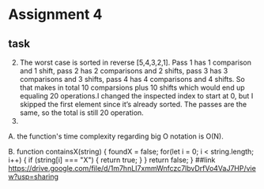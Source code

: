 # Assignment 4
## task

2. The worst case is sorted in reverse [5,4,3,2,1]. Pass 1 has 1 comparison and 1 shift, pass 2 has 2 comparisons and 2 shifts, pass 3 has 3 comparisons and 3 shifts, pass 4 has 4 comparisons and 4 shifts. So that makes in total 10 comparsions plus 10 shifts which would end up equaling 20 operations.I changed the inspected index to start at 0, but I skipped the first element since it’s already sorted. The passes are the same, so the total is still 20 operation.
3. 
A. the function's time complexity regarding big O notation is O(N).

B. function containsX(string) {
	foundX = false;
	for(let i = 0; i < string.length; i++) { 
		if (string[i] === "X") {
			return true; 
		}
	}
	return false; 
}
##link
https://drive.google.com/file/d/1m7hnLI7xmmWnfczc7lbvDrfVo4VaJ7HP/view?usp=sharing
